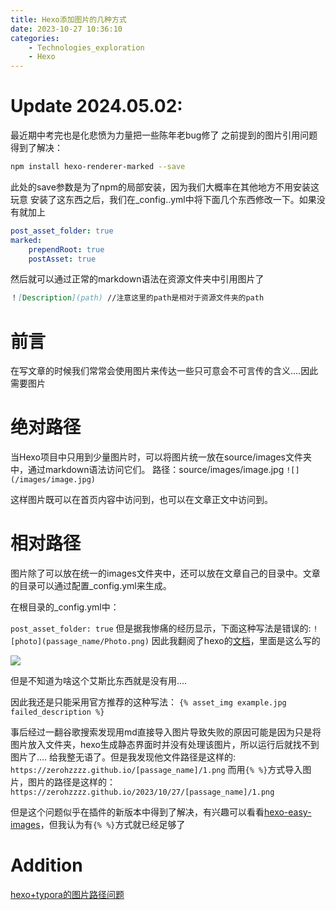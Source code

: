 ```yaml
---
title: Hexo添加图片的几种方式
date: 2023-10-27 10:36:10
categories:
    - Technologies_exploration
    - Hexo
---
```


# Update 2024.05.02:

最近期中考完也是化悲愤为力量把一些陈年老bug修了
之前提到的图片引用问题得到了解决：

```bash
npm install hexo-renderer-marked --save
```

此处的save参数是为了npm的局部安装，因为我们大概率在其他地方不用安装这玩意
安装了这东西之后，我们在\_config..yml中将下面几个东西修改一下。如果没有就加上

```yaml
post_asset_folder: true
marked:
    prependRoot: true
    postAsset: true
```

然后就可以通过正常的markdown语法在资源文件夹中引用图片了

```markdown
！[Description](path) //注意这里的path是相对于资源文件夹的path
```

# 前言

在写文章的时候我们常常会使用图片来传达一些只可意会不可言传的含义....因此需要图片

# 绝对路径

当Hexo项目中只用到少量图片时，可以将图片统一放在source/images文件夹中，通过markdown语法访问它们。
路径：source/images/image.jpg
`![](/images/image.jpg)`

这样图片既可以在首页内容中访问到，也可以在文章正文中访问到。

# 相对路径

图片除了可以放在统一的images文件夹中，还可以放在文章自己的目录中。文章的目录可以通过配置\_config.yml来生成。

在根目录的\_config.yml中：

`post_asset_folder: true`
但是据我惨痛的经历显示，下面这种写法是错误的:
`![photo](passage_name/Photo.png)`
因此我翻阅了hexo的[文档](https://hexo.io/zh-cn/docs/)，里面是这么写的

![](https://cloud.intro-iu.top:738/d/ThreeBody/ZeroHzzzzPic/202408210018118.png)

但是不知道为啥这个艾斯比东西就是没有用....

因此我还是只能采用官方推荐的这种写法：
`{% asset_img example.jpg failed_description %}`

事后经过一翻谷歌搜索发现用md直接导入图片导致失败的原因可能是因为只是将图片放入文件夹，hexo生成静态界面时并没有处理该图片，所以运行后就找不到图片了....
给我整无语了。但是我发现他文件路径是这样的:
`https://zerohzzzz.github.io/[passage_name]/1.png`
而用`{% %}`方式导入图片，图片的路径是这样的：
`https://zerohzzzz.github.io/2023/10/27/[passage_name]/1.png`

但是这个问题似乎在插件的新版本中得到了解决，有兴趣可以看看[hexo-easy-images](https://github.com/boboidream/hexo-easy-images)，但我认为有`{% %}`方式就已经足够了

# Addition

[hexo+typora的图片路径问题](http://codecook.site/2020/12/05/hexo+typora%E7%9A%84%E5%9B%BE%E7%89%87%E8%B7%AF%E5%BE%84%E9%97%AE%E9%A2%98/)
